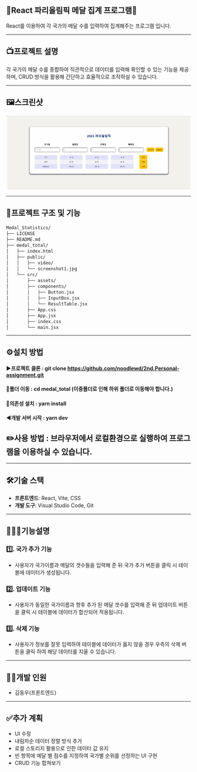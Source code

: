 <h2>🏅React 파리올림픽 메달 집계 프로그램🏅</h2>
React를 이용하여 각 국가의 메달 수를 입력하여 집계해주는 프로그램 입니다.


---


## 📺프로젝트 설명
각 국가의 메달 수를 종합하여 직관적으로 데이터를 입력해 확인할 수 있는 기능을 제공하며, CRUD 방식을 활용해 간단하고 효율적으로 조작하실 수 있습니다.


---

## 🖼️스크린샷
![스크린샷](./medal_total/public/screenshot1.JPG)


---


## 🌟프로젝트 구조 및 기능

```plaintext
Medal_Statistics/
├── LICENSE
├── README.md
├── medal_total/
│   ├── index.html
│   ├── public/
│   │   ├── video/
│   │   └── screenshot1.jpg
│   └── src/
│       ├── assets/
│       ├── components/
│       │   ├── Button.jsx
│       │   ├── InputBox.jsx
│       │   └── ResultTable.jsx
│       ├── App.css
│       ├── App.jsx
│       ├── index.css
│       └── main.jsx
```


---
## ⚙️설치 방법

#### ▶️프로젝트 클론 : git clone https://github.com/noodlewd/2nd.Personal-assignment.git
                                          
#### 🔽폴더 이동 : cd medal_total (이중폴더로 인해 하위 폴더로 이동해야 합니다.)
                                          
#### 🔽의존성 설치 : yarn install
                                          
#### ◀️개발 서버 시작 : yarn dev

## ✏️사용 방법 : 브라우저에서 로컬환경으로 실행하여 프로그램을 이용하실 수 있습니다.


---


## 🛠️기술 스택
- **프론트엔드**: React, Vite, CSS
- **개발 도구**: Visual Studio Code, Git



---




## 👨🏻‍🏫기능설명

### 1️⃣. 국가 추가 기능
 - 사용자가 국가이름과 메달의 갯수들을 입력해 준 뒤 국가 추가 버튼을 클릭 시 테이블에 데이터가 생성됩니다.

### 2️⃣. 업데이트 기능
 - 사용자가 동일한 국가이름과 향후 추가 된 메달 갯수를 입력해 준 뒤 업데이트 버튼을 클릭 시 테이블에 데이터가 합산되어 적용됩니다.

### 3️⃣. 삭제 기능
 - 사용자가 정보를 잘못 입력하여 테이블에 데이터가 옳지 않을 경우 우측의 삭제 버튼을 클릭 하여 해당 데이터를 지울 수 있습니다.


---

## 👨‍💻개발 인원
- 김동우(프론트엔드)


---


## ✅추가 계획
- UI 수정
- 내림차순 데이터 정렬 방식 추가
- 로컬 스토리지 활용으로 인한 데이터 값 유지
- 빈 항목에 메달 별 점수를 지정하여 국가별 순위를 선정하는 UI 구현
- CRUD 기능 합쳐보기

